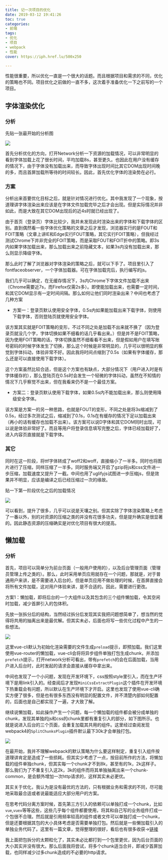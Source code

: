 ```yaml
---
title: 记一次项目的优化
date: 2019-03-12 19:41:26
toc: true
categories:
- 前端
tags: 
- 优化
- 项目
- webpack
- 性能
cover: https://iph.href.lu/500x250

---
```


性能很重要，所以优化一直是一个很大的话题。而且根据项目和需求的不同，优化的策略也不同。项目优化之前做的一直不多，这次着手准备优化一下之前写的一个项目。

<!--more-->

## 字体渲染优化

### 分析

先贴一张最开始的分析图

<img src="https://file-1305436646.file.myqcloud.com/blog/2019-3-12/origin.jpg">

首先分析优化的方向，打开Network分析一下资源的加载情况，可以非常明显的看到字体加载上花了很长时间，平均加载8s，甚至更久。也因此在用户没有缓存的情况下，由于字体没有加载出来，而导致字体出现时间比其它DOM出现时间晚的多，而且首屏加载所等待的时间较长。因此，首先优化字体的渲染势在必行。

### 方案

分析出来首要优化目标之后，就是针对情况进行优化。其中我发现了一个现象，按道理讲字体渲染出来应该是在字体文件加载完毕之后才会出现。但是实际情况并非如此，而是大致在其它DOM出现后的近4s时就已经出现了。

由于首页（登录页）字体比较少，我并未发现此时渲染出来的字体和下载字体的区别。直到偶然看一些字体优化策略的文章之后才发现，浏览器实行的是FOUT和FOIT策略（文章上讲IE和Edge实行FOUT策略，其它实行FOIT策略），但我经过测试Chrome下并非完全的FOIT策略，而是采取FOUT和FOIT折中的策略。即3s内如果字体加载出来，那么加载出来之前隐藏文本，如果3s内没有加载出来，那么则显示降级字体。

那么此时了解了浏览器对字体渲染的策略之后，就可以下手了。项目里引入了fontfaceobserver，一个字体加载器。可在字体加载完后，执行编写的js。

我们几乎可以确定，在无缓存情况下，3s内Chrome下字体文件加载不出来（Chrome需要近7s，而Firefox仅需2s多）。即使能加载出来，也需要一定时间，和其它DOM显示有一定时间间隔。那么如何让他们同时渲染出来？中间也考虑了几种方案

* 方案一：登录页默认使用安全字体，0.5s内如果能加载出来下载字体，则使用下载字体，否则登陆页就使用安全字体。

该方案其实就是FOIT策略的变形，不过不同之处是加载不出来就不换了（因为登录页就没几个字，字体切换如果不细看的话几乎看出来。）但是并不是FOIT策略，因为使用FOIT策略的话，字体切换虽然不细看看不出来，但是假如用户在填写账号密码的时候字体发生了切换，那么这个时候是非常明显的，几乎可以很明显的察觉到字体抖动，体验非常不好。因此我将时间点缩到了0.5s（如果有字体缓存，那么还是可以直接使用下载字体）。

这个方案虽然比较合适，但是这个方案也有缺点，大部分情况下（用户进入时是有字体缓存的），那么登陆页在0.5s时会发生一个轻微的字体抖动，虽然在不知情的情况下几乎察觉不出来，但在我看来仍不是一个最佳方案。

* 方案二：登录页默认使用下载字体，如果0.5s内不能加载出来，那么则使用降级安全字体。

该方案是方案一的另一种思路，也就是FOUT的变形，不同之处是将3s缩减到了0.5s，经过多次测试之后，缩减到了0.1s，0.1s在有缓存的情况下足以加载出来（再小的话有缓存也加载不出来）。该方案可以说D字体和其它DOM同时出现，可以说是体验非常好了。而且等用户将登录信息填写完整之后，字体已经加载好了，进入内容页直接就是下载字体。

### 其它

同时在这一阶段，将ttf字体转成了woff2和woff，直接缩小了一半多。同时也将图片进行了压缩，同样压缩了一半多。同时服务端又开启了gzip将js和css文件进一步压缩，加载速度又提升了一截。中间也用了uglifyjs试图进一步压缩js，但是效果并不明显，应该是编译之后已经压缩过一次的缘故。

贴一下第一阶段优化之后的加载情况

<img src="https://file-1305436646.file.myqcloud.com/blog/2019-3-12/compress-res.jpg">

可以看到，提升了很多，几乎可以说是天壤之别。但其实除了字体渲染策略上考虑了一番以外，别的对资源的压缩之类的并没有花很多功夫，但是提升确实是很显著的。因此静态资源的压缩确实是对优化项目有很大的提高。


## 懒加载

### 分析

首先，项目可以简单分为前台页面（一般用户使用的），以及后台管理页面（管理员管理上传之类的）。那么，此时采用单页应用就存在一个问题，那就是，对于普通用户来讲，是不需要进入后台的，但是单页应用不做处理的时候，在首屏直接会将所有文件加载，这对用户体验来讲，是不合适的。因此，需要进行更改。

方案1：懒加载，即将后台的一个大组件以及其包含的三个组件懒加载，令其空闲时加载，减少首屏引入的包体积。

先放一张拆分后的结构，当然经过拆分后发现其实我把问题想简单了，想当然的觉得将共用的抽离出来是最优解。但其实未必，后面也将写一些优化过程中产生的一些想法。

<img src="https://file-1305436646.file.myqcloud.com/blog/2019-3-12/lazy-load-res.jpg">

这里vue-cli默认为初始化渲染需要的文件生成`preload`提示，即预加载。我们这里使用vue-router的懒加载，vue-cli会将将异步组件单独打包生成chunk，并添加`prefetch`提示，打开network分析可看出，带有`prefetch`的会在后面加载，当用户进入后台时，此时发起的请求会直接从缓存中拿出来。

中间也发现了一个小问题，发现在开发环境下，css按照style里引入，而在生产环境下是用link引入的。经查阅后才发现`MiniCssExtractPlugin`这个插件在开发环境下热重载会有问题，所以默认在生产环境下才开启。这里也发现了使用vue-cli确实方便了很多，但是也有很多东西没有明显的配置文件，并不清楚内部如何配置的，后面也是自己都实现了一遍，才大致了解。

继续说懒加载，如此操作产生一个问题，每一个懒加载的组件都会被分成单独的chunk，发现其单独的js和css的chunk里都有重复引入的部分，如下图所示。也就是说进入后台的三个页面，会重复加载其共用的组件。这里经过查阅发现webpack4的`SplitChunksPlugin`插件默认最下30k才会单独打包。

<img src="https://file-1305436646.file.myqcloud.com/blog/2019-3-12/example1.jpg">


在最开始，我并不理解webpack的默认策略为什么要这样制定，重复引入组件按道理讲肯定是造成了一些损耗。但其实少考虑了一点，按目前所作的方法，将懒加载的组件单独chunk，但其实每一个chunk才不到8k，甚至有的1k，2k这样子。那么我们为了不重复引入这2k，3k的组件而将其单独抽离出来一个chunk-common，是会额外增加一次http请求的，这样其实未必更优。

其实关于优化，我认为是没有最优的方法的，只有根据业务和需求的不同，尽可能地采取最合适或者说最能适应大部分用户的方案。

在思考代码分离方案时候，首先第三方引入的依赖可以单独打成一个chunk，比如`vue`,`vuex`等等这些，这些几乎每个组件都要使用，将其和自己写的业务组件打成一个包很不合理。然后就是引用频率较高的组件或者文件可以单独打成一个chunk，但是还要根据其包的大小具体考虑是否需要单独打包。然后就是一些懒加载引入的单独业务代码了。这里有一篇文章，觉得整理的很好，看后也有很多收获->[链接](https://juejin.im/post/5b5d6d6f6fb9a04fea58aabc)

我上面把包拆分的太颗粒化了，其实未必比都打到一个包里更优，因为后台页面的大小其实并没有很大。那么后面我将尝试，将多个chunk适当合并，即减少首屏加载，也同样减少过多chunk造成的不必要的http请求。

